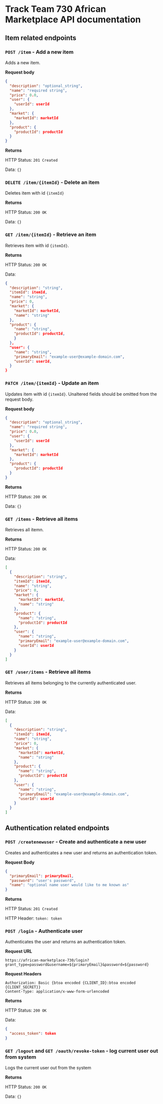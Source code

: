 # Track Team 730 African Marketplace API documentation

## Item related endpoints

### `POST /item` - Add a new item

Adds a new item.

**Request body**

```json
{
  "description": "optional_string",
  "name": "required string",
  "price": 0.0,
  "user": {
    "userId": userId
  },
  "market": {
    "marketId": marketId
  },
  "product": {
    "productId": productId
  }
}
```

**Returns**

HTTP Status: `201 Created`

Data: `{}`

### `DELETE /item/{itemId}` - Delete an item

Deletes item with id `{itemId}`

**Returns**

HTTP Status: `200 OK`

Data: `{}`

### `GET /item/{itemId}` - Retrieve an item

Retrieves item with id `{itemId}`.

**Returns**

HTTP Status: `200 OK`

Data:

```json
{
  "description": "string",
  "itemId": itemId,
  "name": "string",
  "price": 0,
  "market": {
    "marketId": marketId,
    "name": "string"
  },
  "product": {
    "name": "string",
    "productId": productId,
    }
  },
  "user": {
    "name": "string",
    "primaryEmail": "example-user@example-domain.com",
    "userId": userId,
  }
}
```

### `PATCH /item/{itemId}` - Update an item

Updates item with id `{itemId}`. Unaltered fields should be omitted from the
request body.

**Request body**

```json
{
  "description": "optional_string",
  "name": "required string",
  "price": 0.0,
  "user": {
    "userId": userId
  },
  "market": {
    "marketId": marketId
  },
  "product": {
    "productId": productId
  }
}
```

**Returns**

HTTP Status: `200 OK`

Data: `{}`

### `GET /items` - Retrieve all items

Retrieves all itemn.

**Returns**

HTTP Status: `200 OK`

Data:

```json
[
  {
    "description": "string",
    "itemId": itemId,
    "name": "string",
    "price": 0,
    "market": {
      "marketId": marketId,
      "name": "string"
    },
    "product": {
      "name": "string",
      "productId": productId
    },
    "user": {
      "name": "string",
      "primaryEmail": "example-user@example-domain.com",
      "userId": userId
    }
  }
]
```

### `GET /user/items` - Retrieve all items

Retrieves all items belonging to the currently authenticated user.

**Returns**

HTTP Status: `200 OK`

Data:

```json
[
  {
    "description": "string",
    "itemId": itemId,
    "name": "string",
    "price": 0,
    "market": {
      "marketId": marketId,
      "name": "string"
    },
    "product": {
      "name": "string",
      "productId": productId
    },
    "user": {
      "name": "string",
      "primaryEmail": "example-user@example-domain.com",
      "userId": userId
    }
  }
]
```

## Authentication related endpoints

### `POST /createnewuser` - Create and authenticate a new user

Creates and authenticates a new user and returns an authentication token.

**Request Body**

```json
{
  "primaryEmail": primaryEmail,
  "password": "user's password",
  "name": "optional name user would like to me known as"
}
```

**Returns**

HTTP Status: `201 Created`

HTTP Header:
`token: token`

### `POST /login` - Authenticate user

Authenticates the user and returns an authentication token.

**Request URL**

```
https://african-marketplace-730/login?grant_type=password&username=${primaryEmail}&password=${password}
```

**Request Headers**

```
Authorization: Basic {btoa encoded {CLIENT_ID}:btoa encoded {CLIENT_SECRET}}
Content-Type: application/x-www-form-urlencoded
```

**Returns**

HTTP Status: `200 OK`

Data:

```json
{
  "access_token": token
}
```

### `GET /logout` and `GET /oauth/revoke-token` - log current user out from system

Logs the current user out from the system

**Returns**

HTTP Status: `200 OK`

Data: `{}`

